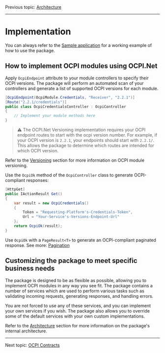Previous topic:
[Architecture](2.architecture.md)

---

# Implementation

You can always refer to the [Sample application](/sample/OCPI.Net.Sample) for a working example of how to use the package.

## How to implement OCPI modules using OCPI.Net

Apply `OcpiEndpoint` attribute to your module controllers to specify their OCPI versions. The package will perform an automated scan of your controllers and generate a list of supported OCPI versions for each module.

```csharp
[OcpiEndpoint(OcpiModule.Credentials, "Receiver", "2.2.1")]
[Route("2.2.1/credentials")]
public class OcpiCredentialsController : OcpiController
{
    // Implement your module methods here
}
```

> ⚠️
> The OCPI.Net Versioning implementation requires your OCPI endpoint routes to start with the ocpi version number. For example, if your OCPI version is `2.2.1`, your endpoints should start with `2.2.1/`. This allows the package to determine which routes are intended for which OCPI version.

Refer to the [Versioning](4.versioning.md) section for more information on OCPI module versioning.

Use the `OcpiOk` method of the `OcpiController` class to generate OCPI-compliant responses:

```csharp
[HttpGet]
public IActionResult Get()
{
    var result = new OcpiCredentials()
    {
        Token = "Requesting-Platform's-Credentials-Token",
        Url = "Your-Service's-Versions-Endpoint-Url"
    };
    return OcpiOk(result);
}
```

Use `OcpiOk` with a `PageResult<T>` to generate an OCPI-compliant paginated response. See more: [Pagination](6.pagination.md)

## Customizing the package to meet specific business needs

The package is designed to be as flexible as possible, allowing you to implement OCPI modules in any way you see fit. The package contains a number of services which are used to perform various tasks such as validating incoming requests, generating responses, and handling errors.

You are not forced to use any of these services, and you can implement your own services if you wish. The package also allows you to override some of the default services with your own custom implementations.

Refer to the [Architecture](2.architecture.md) section for more information on the package's internal architecture.

---

Next topic:
[OCPI Contracts](4.contracts.md)
